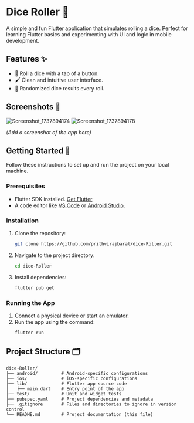 # Dice Roller 🎲

A simple and fun Flutter application that simulates rolling a dice. Perfect for learning Flutter basics and experimenting with UI and logic in mobile development.

## Features ✨
- 🎲 Roll a dice with a tap of a button.
- 🖌️ Clean and intuitive user interface.
- 🔄 Randomized dice results every roll.

## Screenshots 📸
![Screenshot_1737894174](https://github.com/user-attachments/assets/3767475a-a0a0-4d6b-8190-079dd6ccc1b7)
![Screenshot_1737894178](https://github.com/user-attachments/assets/2221bd4a-9446-4dc4-af8e-7705b249036f)

*(Add a screenshot of the app here)*

## Getting Started 🚀

Follow these instructions to set up and run the project on your local machine.

### Prerequisites
- Flutter SDK installed. [Get Flutter](https://flutter.dev/docs/get-started/install)
- A code editor like [VS Code](https://code.visualstudio.com/) or [Android Studio](https://developer.android.com/studio).

### Installation
1. Clone the repository:
    ```bash
    git clone https://github.com/prithvirajbaral/dice-Roller.git
    ```
2. Navigate to the project directory:
    ```bash
    cd dice-Roller
    ```
3. Install dependencies:
    ```bash
    flutter pub get
    ```

### Running the App
1. Connect a physical device or start an emulator.
2. Run the app using the command:
    ```bash
    flutter run
    ```

## Project Structure 🗂️

```plaintext
dice-Roller/
├── android/         # Android-specific configurations
├── ios/             # iOS-specific configurations
├── lib/             # Flutter app source code
│   ├── main.dart    # Entry point of the app
├── test/            # Unit and widget tests
├── pubspec.yaml     # Project dependencies and metadata
├── .gitignore       # Files and directories to ignore in version control
└── README.md        # Project documentation (this file)
